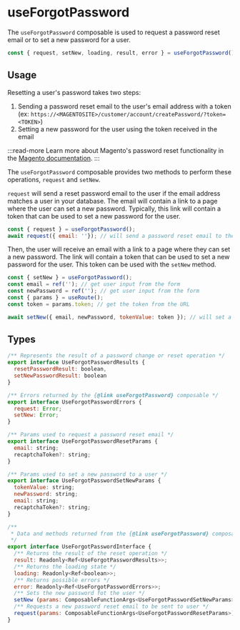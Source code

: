 # useForgotPassword

The `useForgotPassword` composable is used to request a password reset email or to set a new password for a user.


```js
const { request, setNew, loading, result, error } = useForgotPassword();
```

## Usage
Resetting a user's password takes two steps:

1. Sending a password reset email to the user's email address with a token (ex: `https://<MAGENTOSITE>/customer/account/createPassword/?token=<TOKEN>`)
2. Setting a new password for the user using the token received in the email

:::read-more
Learn more about Magento's password reset functionality in the [Magento documentation](https://developer.adobe.com/commerce/webapi/graphql/schema/customer/mutations/request-password-reset-email/).
:::

The `useForgotPassword` composable provides two methods to perform these operations, `request` and `setNew`.

`request` will send a reset password email to the user if the email address matches a user in your database. The email will contain a link to a page where the user can set a new password. Typically, this link will contain a token that can be used to set a new password for the user.

```js
const { request } = useForgotPassword();
await request({ email: ''}); // will send a password reset email to the user
```

Then, the user will receive an email with a link to a page where they can set a new password. The link will contain a token that can be used to set a new password for the user. This token can be used with the `setNew` method.

```js
const { setNew } = useForgotPassword();
const email = ref(''); // get user input from the form
const newPassword = ref(''); // get user input from the form
const { params } = useRoute(); 
const token = params.token; // get the token from the URL

await setNew({ email, newPassword, tokenValue: token }); // will set a new password for the user
```


## Types

```js
/** Represents the result of a password change or reset operation */
export interface UseForgotPasswordResults {
  resetPasswordResult: boolean,
  setNewPasswordResult: boolean
}

/** Errors returned by the {@link useForgotPassword} composable */
export interface UseForgotPasswordErrors {
  request: Error;
  setNew: Error;
}

/** Params used to request a password reset email */
export interface UseForgotPasswordResetParams {
  email: string;
  recaptchaToken?: string;
}

/** Params used to set a new password to a user */
export interface UseForgotPasswordSetNewParams {
  tokenValue: string;
  newPassword: string;
  email: string;
  recaptchaToken?: string;
}

/**
 * Data and methods returned from the {@link useForgotPassword} composable
 */
export interface UseForgotPasswordInterface {
  /** Returns the result of the reset operation */
  result: Readonly<Ref<UseForgotPasswordResults>>;
  /** Returns the loading state */
  loading: Readonly<Ref<boolean>>;
  /** Returns possible errors */
  error: Readonly<Ref<UseForgotPasswordErrors>>;
  /** Sets the new password fot the user */
  setNew (params: ComposableFunctionArgs<UseForgotPasswordSetNewParams>): Promise<void>;
  /** Requests a new password reset email to be sent to user */
  request(params: ComposableFunctionArgs<UseForgotPasswordResetParams>): Promise<void>;
}
```
